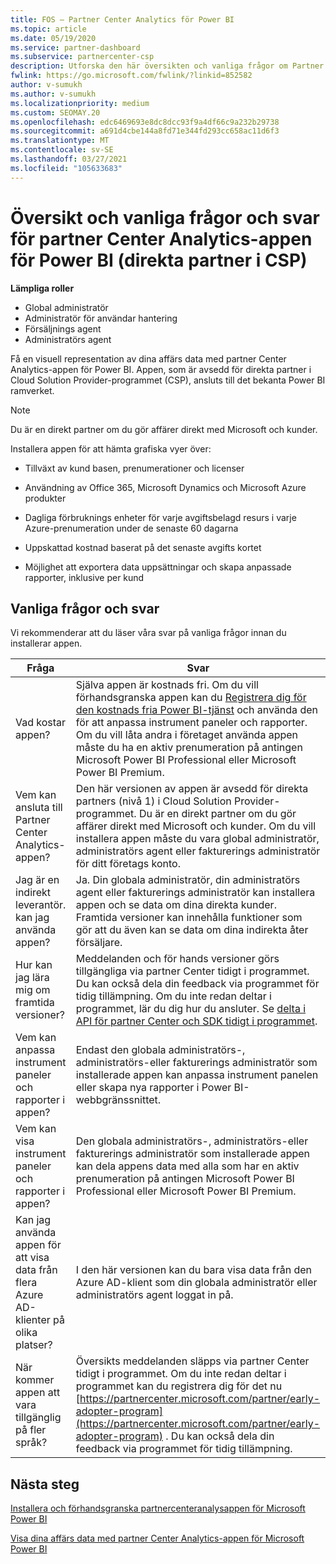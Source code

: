 ```yaml
---
title: FOS – Partner Center Analytics för Power BI
ms.topic: article
ms.date: 05/19/2020
ms.service: partner-dashboard
ms.subservice: partnercenter-csp
description: Utforska den här översikten och vanliga frågor om Partner Center Analytics-appen för Power BI.
fwlink: https://go.microsoft.com/fwlink/?linkid=852582
author: v-sumukh
ms.author: v-sumukh
ms.localizationpriority: medium
ms.custom: SEOMAY.20
ms.openlocfilehash: edc6469693e8dc8dcc93f9a4df66c9a232b29738
ms.sourcegitcommit: a691d4cbe144a8fd71e344fd293cc658ac11d6f3
ms.translationtype: MT
ms.contentlocale: sv-SE
ms.lasthandoff: 03/27/2021
ms.locfileid: "105633683"
---
```

# <a name="overview-and-faqs-for-the-partner-center-analytics-app-for-power-bi-direct-partners-in-csp"></a>Översikt och vanliga frågor och svar för partner Center Analytics-appen för Power BI (direkta partner i CSP)



**Lämpliga roller**

- Global administratör
- Administratör för användar hantering
- Försäljnings agent
- Administratörs agent

Få en visuell representation av dina affärs data med partner Center Analytics-appen för Power BI. Appen, som är avsedd för direkta partner i Cloud Solution Provider-programmet (CSP), ansluts till det bekanta Power BI ramverket.

> [!NOTE]  
> Du är en direkt partner om du gör affärer direkt med Microsoft och kunder.

Installera appen för att hämta grafiska vyer över:

- Tillväxt av kund basen, prenumerationer och licenser

- Användning av Office 365, Microsoft Dynamics och Microsoft Azure produkter

- Dagliga förbruknings enheter för varje avgiftsbelagd resurs i varje Azure-prenumeration under de senaste 60 dagarna

- Uppskattad kostnad baserat på det senaste avgifts kortet

- Möjlighet att exportera data uppsättningar och skapa anpassade rapporter, inklusive per kund

## <a name="frequently-asked-questions"></a>Vanliga frågor och svar

Vi rekommenderar att du läser våra svar på vanliga frågor innan du installerar appen.

| **Fråga** | **Svar** |
| --- | ---------- |
| Vad kostar appen? | Själva appen är kostnads fri. Om du vill förhandsgranska appen kan du [Registrera dig för den kostnads fria Power BI-tjänst](https://go.microsoft.com/fwlink/p/?linkid=845347) och använda den för att anpassa instrument paneler och rapporter. Om du vill låta andra i företaget använda appen måste du ha en aktiv prenumeration på antingen Microsoft Power BI Professional eller Microsoft Power BI Premium. |
| Vem kan ansluta till Partner Center Analytics-appen? | Den här versionen av appen är avsedd för direkta partners (nivå 1) i Cloud Solution Provider-programmet. Du är en direkt partner om du gör affärer direkt med Microsoft och kunder. Om du vill installera appen måste du vara global administratör, administratörs agent eller fakturerings administratör för ditt företags konto. |
| Jag är en indirekt leverantör. kan jag använda appen? | Ja. Din globala administratör, din administratörs agent eller fakturerings administratör kan installera appen och se data om dina direkta kunder. Framtida versioner kan innehålla funktioner som gör att du även kan se data om dina indirekta åter försäljare. |
| Hur kan jag lära mig om framtida versioner? | Meddelanden och för hands versioner görs tillgängliga via partner Center tidigt i programmet. Du kan också dela din feedback via programmet för tidig tillämpning. Om du inte redan deltar i programmet, lär du dig hur du ansluter. Se [delta i API för partner Center och SDK tidigt i programmet](/partner-center/develop/early-adopter-program).  |
| Vem kan anpassa instrument paneler och rapporter i appen? | Endast den globala administratörs-, administratörs-eller fakturerings administratör som installerade appen kan anpassa instrument panelen eller skapa nya rapporter i Power BI-webbgränssnittet. |
| Vem kan visa instrument paneler och rapporter i appen? | Den globala administratörs-, administratörs-eller fakturerings administratör som installerade appen kan dela appens data med alla som har en aktiv prenumeration på antingen Microsoft Power BI Professional eller Microsoft Power BI Premium. |
| Kan jag använda appen för att visa data från flera Azure AD-klienter på olika platser? | I den här versionen kan du bara visa data från den Azure AD-klient som din globala administratör eller administratörs agent loggat in på. | 
| När kommer appen att vara tillgänglig på fler språk? | Översikts meddelanden släpps via partner Center tidigt i programmet. Om du inte redan deltar i programmet kan du registrera dig för det nu [https://partnercenter.microsoft.com/partner/early-adopter-program](https://partnercenter.microsoft.com/partner/early-adopter-program) . Du kan också dela din feedback via programmet för tidig tillämpning. | 



## <a name="next-steps"></a>Nästa steg

[Installera och förhandsgranska partnercenteranalysappen för Microsoft Power BI](power-bi-app-for-direct-partners-install.md)

[Visa dina affärs data med partner Center Analytics-appen för Microsoft Power BI](power-bi-app-for-direct-partners-use.md)